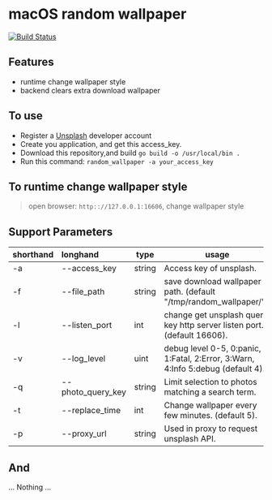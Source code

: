 # macOS random wallpaper 

[![Build Status](https://travis-ci.com/zhepoch/random_wallpaper.svg?branch=master)](https://travis-ci.com/zhepoch/random_wallpaper)

## Features
+ runtime change wallpaper style
+ backend clears extra download wallpaper

## To use
+ Register a [Unsplash](https://unsplash.com/developers) developer account
+ Create you application, and get this access_key.
+ Download this repository,and build `go build -o /usr/local/bin .`
+ Run this command: `random_wallpaper -a your_access_key`

## To runtime change wallpaper style
> open browser: `http:://127.0.0.1:16606`, change wallpaper style

## Support Parameters
| shorthand | longhand | type | usage |
| --------- |:-------- | ---- | ----- |
| -a        | --access_key | string | Access key of unsplash. |
| -f        | --file_path | string | save download wallpaper path. (default "/tmp/random_wallpaper/"). |
| -l        | --listen_port | int | change get unsplash query key http server listen port. (default 16606). |
| -v        | --log_level | uint | debug level 0-5, 0:panic, 1:Fatal, 2:Error, 3:Warn, 4:Info 5:debug (default 4). |
| -q        | --photo_query_key | string | Limit selection to photos matching a search term. |
| -t        | --replace_time | int | Change wallpaper every few minutes. (default 5). |
| -p        | --proxy_url | string | Used in proxy to request unsplash API. |

## And
... Nothing ...
